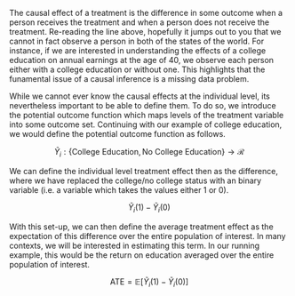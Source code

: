 The causal effect of a treatment is the difference in some outcome when a person receives the treatment and when a person does not receive the treatment. Re-reading the line above, hopefully it jumps out to you that we cannot in fact observe a person in both of the states of the world. For instance, if we are interested in understanding the effects of a college education on annual earnings at the age of 40, we observe each person either with a college education or without one. This highlights that the funamental issue of a causal inference is a missing data problem. 

While we cannot ever know the causal effects at the individual level, its nevertheless important to be able to define them. To do so, we introduce the potential outcome function which maps levels of the treatment variable into some outcome set. Continuing with our example of college education, we would define the potential outcome function as follows. 

$$\tilde{Y}_i : \{\textrm{College Education}, \textrm{No College Education}\} \to \mathcal{R}$$

We can define the individual level treatment effect then as the difference, where we have replaced the college/no college status with an binary variable (i.e. a variable which takes the values either 1 or 0). 

$$\tilde{Y}_i(1) -\tilde{Y}_i(0)$$

With this set-up, we can then define the average treatment effect as the expectation of this difference over the entire population of interest. In many contexts, we will be interested in estimating this term. In our running example, this would be the return on education averaged over the entire population of interest.

$$\textrm{ATE} = \mathbb{E}[\tilde{Y}_i(1) -\tilde{Y}_i(0)]$$

